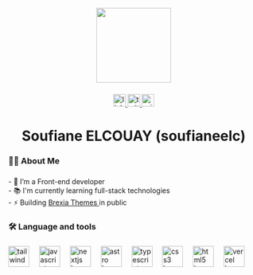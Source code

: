 <br clear="both">

<div align="center">
  <img height="150" src="https://pbs.twimg.com/profile_images/1647563867675828227/pH0F1hNr_400x400.jpg"  />
</div>

###

<div align="center">
  <a href="https://linkedin.com/in/soufianeelc" target="_blank">
    <img src="https://img.shields.io/static/v1?message=Let's connect&logo=linkedin&label=&color=0077B5&logoColor=white&labelColor=&style=for-the-badge" height="25" alt="linkedin logo"  />
  </a>
  <a href="https://twitter.com/soufianeeelc" target="_blank">
    <img src="https://img.shields.io/static/v1?message=Follow me on Twitter&logo=twitter&label=&color=1DA1F2&logoColor=white&labelColor=&style=for-the-badge" height="25" alt="twitter logo"  />
  </a>
  <a href="mailto:elcouay@outlook.COM" target="_blank">
    <img src="https://img.shields.io/static/v1?message=CONTACT ME&logo=microsoft-outlook&label=&color=0078D4&logoColor=white&labelColor=&style=for-the-badge" height="25" alt="microsoft-outlook logo"  />
  </a>
</div>

###

<h1 align="center">Soufiane ELCOUAY (soufianeelc)</h1>

###

<h3 align="left">👩‍💻  About Me</h3>

###

<p align="left">- 🔭 I’m a Front-end developer<br>- 📚 I'm currently learning full-stack technologies<br>- ⚡ Building <a href="https://brexiathemes.vercel.app" target="_blank">Brexia Themes </a> in public </p>

###

<h3 align="left">🛠 Language and tools</h3>

###

<div align="left">
  <img src="https://img.shields.io/badge/Tailwind CSS-06B6D4?logo=tailwindcss&logoColor=black&style=for-the-badge" height="42" alt="tailwindcss logo"  />
  <img width="12" />
  <img src="https://img.shields.io/badge/JavaScript-F7DF1E?logo=javascript&logoColor=black&style=for-the-badge" height="42" alt="javascript logo"  />
  <img width="12" />
  <img src="https://img.shields.io/badge/Next.js-000000?logo=nextdotjs&logoColor=white&style=for-the-badge" height="42" alt="nextjs logo"  />
  <img width="12" />
  <img src="https://img.shields.io/badge/Astro-FF5D01?logo=astro&logoColor=black&style=for-the-badge" height="42" alt="astro logo"  />
  <img width="12" />
  <img src="https://img.shields.io/badge/TypeScript-3178C6?logo=typescript&logoColor=white&style=for-the-badge" height="42" alt="typescript logo"  />
  <img width="12" />
  <img src="https://img.shields.io/badge/CSS3-1572B6?logo=css3&logoColor=white&style=for-the-badge" height="42" alt="css3 logo"  />
  <img width="12" />
  <img src="https://img.shields.io/badge/HTML5-E34F26?logo=html5&logoColor=white&style=for-the-badge" height="42" alt="html5 logo"  />
  <img width="12" />
  <img src="https://img.shields.io/badge/Vercel-000000?logo=vercel&logoColor=white&style=for-the-badge" height="42" alt="vercel logo"  />
</div>

###
